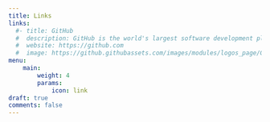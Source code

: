 ```yaml
---
title: Links
links:
  #- title: GitHub
  #  description: GitHub is the world's largest software development platform.
  #  website: https://github.com
  #  image: https://github.githubassets.com/images/modules/logos_page/GitHub-Mark.png
menu:
    main: 
        weight: 4
        params:
            icon: link
draft: true
comments: false
---
```

